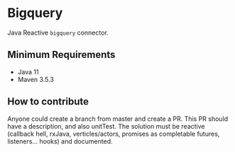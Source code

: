 # Bigquery

Java Reactive `bigquery` connector.

## Minimum Requirements

-   Java 11
-   Maven 3.5.3


## How to contribute

Anyone could create a branch from master and create a PR.
This PR should have a description, and also unitTest. The solution must be reactive (callback hell, rxJava, verticles/actors, promises as completable futures, listeners... hooks) and documented.